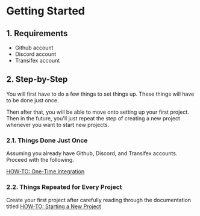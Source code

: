 # Getting Started

## 1. Requirements

- Github account
- Discord account
- Transifex account

## 2. Step-by-Step

You will first have to do a few things to set things up. These things will have to be done just once. 

Then after that, you will be able to move onto setting up your first project. Then in the future, you'll just repeat the step of creating a new project whenever you want to start new projects.

### 2.1. Things Done Just Once

Assuming you already have Github, Discord, and Transifex accounts. Proceed with the following.

[HOW-TO: One-Time Integration](One-Time-Setup.md)

### 2.2. Things Repeated for Every Project

Create your first project after carefully reading through the documentation titled [HOW-TO: Starting a New Project](Starting-New-Project.md)